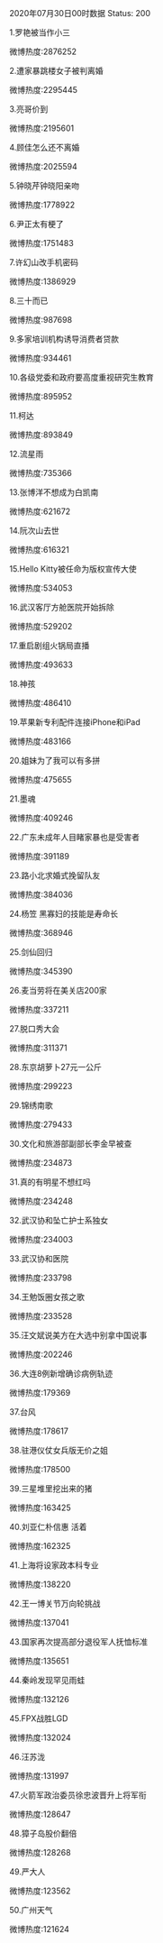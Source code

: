 2020年07月30日00时数据
Status: 200

1.罗艳被当作小三

微博热度:2876252

2.遭家暴跳楼女子被判离婚

微博热度:2295445

3.亮哥价到

微博热度:2195601

4.顾佳怎么还不离婚

微博热度:2025594

5.钟晓芹钟晓阳亲吻

微博热度:1778922

6.尹正太有梗了

微博热度:1751483

7.许幻山改手机密码

微博热度:1386929

8.三十而已

微博热度:987698

9.多家培训机构诱导消费者贷款

微博热度:934461

10.各级党委和政府要高度重视研究生教育

微博热度:895952

11.柯达

微博热度:893849

12.流星雨

微博热度:735366

13.张博洋不想成为白凯南

微博热度:621672

14.阮次山去世

微博热度:616321

15.Hello Kitty被任命为版权宣传大使

微博热度:534053

16.武汉客厅方舱医院开始拆除

微博热度:529202

17.重启剧组火锅局直播

微博热度:493633

18.神孩

微博热度:486410

19.苹果新专利配件连接iPhone和iPad

微博热度:483166

20.姐妹为了我可以有多拼

微博热度:475655

21.墨魂

微博热度:409246

22.广东未成年人目睹家暴也是受害者

微博热度:391189

23.路小北求婚式挽留队友

微博热度:384036

24.杨笠 黑寡妇的技能是寿命长

微博热度:368946

25.剑仙回归

微博热度:345390

26.麦当劳将在美关店200家

微博热度:337211

27.脱口秀大会

微博热度:311371

28.东京胡萝卜27元一公斤

微博热度:299223

29.锦绣南歌

微博热度:279433

30.文化和旅游部副部长李金早被查

微博热度:234873

31.真的有明星不想红吗

微博热度:234248

32.武汉协和坠亡护士系独女

微博热度:234003

33.武汉协和医院

微博热度:233798

34.王勉饭圈女孩之歌

微博热度:233528

35.汪文斌说美方在大选中别拿中国说事

微博热度:202246

36.大连8例新增确诊病例轨迹

微博热度:179369

37.台风

微博热度:178617

38.驻港仪仗女兵版无价之姐

微博热度:178500

39.三星堆里挖出来的猪

微博热度:163425

40.刘亚仁朴信惠 活着

微博热度:162325

41.上海将设家政本科专业

微博热度:138220

42.王一博关节万向轮挑战

微博热度:137041

43.国家再次提高部分退役军人抚恤标准

微博热度:135651

44.秦岭发现罕见雨蛙

微博热度:132126

45.FPX战胜LGD

微博热度:132024

46.汪苏泷

微博热度:131997

47.火箭军政治委员徐忠波晋升上将军衔

微博热度:128647

48.獐子岛股价翻倍

微博热度:128268

49.严大人

微博热度:123562

50.广州天气

微博热度:121624

